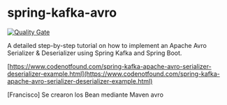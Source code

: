 # spring-kafka-avro

[![Quality Gate](https://sonarqube.com/api/badges/gate?key=com.codenotfound:spring-kafka-avro)](https://sonarqube.com/dashboard/index/com.codenotfound:spring-kafka-avro)

A detailed step-by-step tutorial on how to implement an Apache Avro Serializer &amp; Deserializer using Spring Kafka and Spring Boot.

[https://www.codenotfound.com/spring-kafka-apache-avro-serializer-deserializer-example.html](https://www.codenotfound.com/spring-kafka-apache-avro-serializer-deserializer-example.html)

[Francisco]
Se crearon los Bean mediante Maven avro